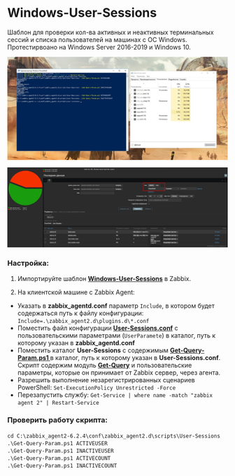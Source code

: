 # Windows-User-Sessions
Шаблон для проверки кол-ва активных и неактивных терминальных сессий и списка пользователей на машинах с ОС Windows. Протестирвоано на Windows Server 2016-2019 и Windows 10.

![Image alt](https://github.com/Lifailon/Windows-User-Sessions/blob/rsa/Screen/Windows.jpg)

![Image alt](https://github.com/Lifailon/Windows-User-Sessions/blob/rsa/Screen/Zabbix.jpg)

### Настройка:
1. Импортируйте шаблон **[Windows-User-Sessions](https://github.com/Lifailon/Windows-User-Sessions/tree/rsa/Template)** в Zabbix.

2. На клиентской машине с Zabbix Agent:
* Указать в **zabbix_agentd.conf** параметр `Include`, в котором будет содержаться путь к файлу конфигурации:
`Include=.\zabbix_agent2.d\plugins.d\*.conf`
* Поместить файл конфигурации **[User-Sessions.conf](https://github.com/Lifailon/Windows-User-Sessions/blob/rsa/Scripts/User-Sessions.conf)** с пользовательскими параметрами (`UserParamete`) в каталог, путь к которому указан в **zabbix_agentd.conf**
* Поместить каталог **User-Sessions** с содержимым **[Get-Query-Param.ps1 ](https://github.com/Lifailon/Windows-User-Sessions/blob/rsa/Scripts/User-Sessions/Get-Query-Param.ps1)** в каталог, путь к которому указан в **User-Sessions.conf**. Скрипт содержим модуль **[Get-Query](https://github.com/Lifailon/Get-Query)** и пользовательские параметры, которые он принимает от Zabbix сервер, через агента.
* Разрешить выполнение незарегистрированных сценариев PowerShell: `Set-ExecutionPolicy Unrestricted -Force`
* Перезапустить службу: `Get-Service | where name -match "zabbix agent 2" | Restart-Service`

### Проверить работу скрипта:
`cd C:\zabbix_agent2-6.2.4\conf\zabbix_agent2.d\scripts\User-Sessions` \
`.\Get-Query-Param.ps1 ACTIVEUSER` \
`.\Get-Query-Param.ps1 INACTIVEUSER` \
`.\Get-Query-Param.ps1 ACTIVECOUNT` \
`.\Get-Query-Param.ps1 INACTIVECOUNT`
